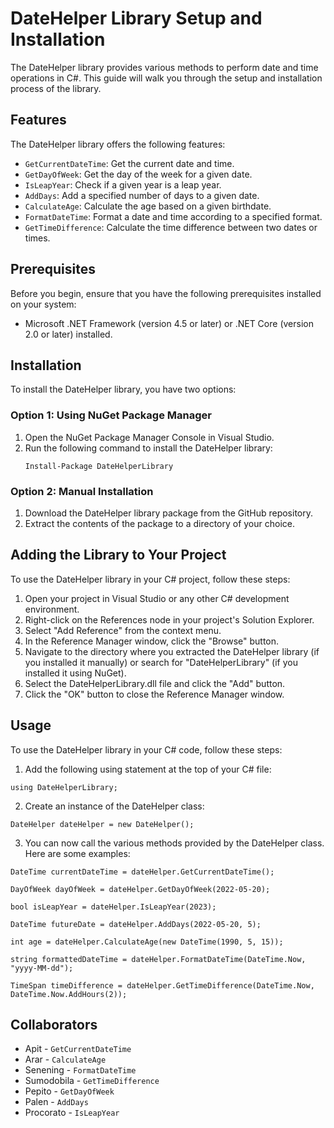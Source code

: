 # DateHelper Library Setup and Installation
The DateHelper library provides various methods to perform date and time operations in C#. This guide will walk you through the setup and installation process of the library.

## Features

The DateHelper library offers the following features:

- `GetCurrentDateTime`: Get the current date and time.
- `GetDayOfWeek`: Get the day of the week for a given date.
- `IsLeapYear`: Check if a given year is a leap year.
- `AddDays`: Add a specified number of days to a given date.
- `CalculateAge`: Calculate the age based on a given birthdate.
- `FormatDateTime`: Format a date and time according to a specified format.
- `GetTimeDifference`: Calculate the time difference between two dates or times.

## Prerequisites
Before you begin, ensure that you have the following prerequisites installed on your system:
- Microsoft .NET Framework (version 4.5 or later) or .NET Core (version 2.0 or later) installed.

## Installation
To install the DateHelper library, you have two options:

### Option 1: Using NuGet Package Manager
1. Open the NuGet Package Manager Console in Visual Studio.
2. Run the following command to install the DateHelper library:
   ```
   Install-Package DateHelperLibrary
   ```
### Option 2: Manual Installation
1. Download the DateHelper library package from the GitHub repository.
2. Extract the contents of the package to a directory of your choice.

## Adding the Library to Your Project
To use the DateHelper library in your C# project, follow these steps:

1. Open your project in Visual Studio or any other C# development environment.
2. Right-click on the References node in your project's Solution Explorer.
3. Select "Add Reference" from the context menu.
4. In the Reference Manager window, click the "Browse" button.
5. Navigate to the directory where you extracted the DateHelper library (if you installed it manually) or search for "DateHelperLibrary" (if you installed it using NuGet).
6. Select the DateHelperLibrary.dll file and click the "Add" button.
7. Click the "OK" button to close the Reference Manager window.

## Usage
To use the DateHelper library in your C# code, follow these steps:

1. Add the following using statement at the top of your C# file:
```
using DateHelperLibrary;
```
2. Create an instance of the DateHelper class:
```
DateHelper dateHelper = new DateHelper();
```
3. You can now call the various methods provided by the DateHelper class. Here are some examples:
```
DateTime currentDateTime = dateHelper.GetCurrentDateTime();

DayOfWeek dayOfWeek = dateHelper.GetDayOfWeek(2022-05-20);

bool isLeapYear = dateHelper.IsLeapYear(2023);

DateTime futureDate = dateHelper.AddDays(2022-05-20, 5);

int age = dateHelper.CalculateAge(new DateTime(1990, 5, 15));

string formattedDateTime = dateHelper.FormatDateTime(DateTime.Now, "yyyy-MM-dd");

TimeSpan timeDifference = dateHelper.GetTimeDifference(DateTime.Now, DateTime.Now.AddHours(2));
```

## Collaborators
- Apit - `GetCurrentDateTime`
- Arar - `CalculateAge`
- Senening - `FormatDateTime`
- Sumodobila - `GetTimeDifference`
- Pepito - `GetDayOfWeek`
- Palen - `AddDays`
- Procorato - `IsLeapYear`
